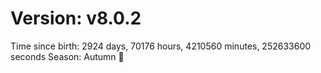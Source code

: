 # Version: v8.0.2
Time since birth: 2924 days, 70176 hours, 4210560 minutes, 252633600 seconds
Season: Autumn 🍁
